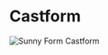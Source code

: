 # Castform
![Sunny Form Castform](https://archives.bulbagarden.net/media/upload/a/a6/Pokedex_Image_Castform-Sunny_SM.png)
